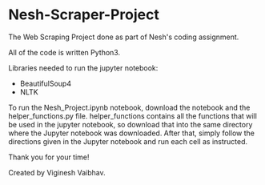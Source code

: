 # Nesh-Scraper-Project
The Web Scraping Project done as part of Nesh's coding assignment.

All of the code is written Python3.

Libraries needed to run the jupyter notebook:
  - BeautifulSoup4
  - NLTK

To run the Nesh_Project.ipynb notebook, download the notebook and the helper_functions.py file. helper_functions contains all the functions that will be used in the jupyter notebook, so download that into the same directory where the Jupyter notebook was downloaded.
After that, simply follow the directions given in the Jupyter notebook and run each cell as instructed.

Thank you for your time!

Created by Viginesh Vaibhav.
